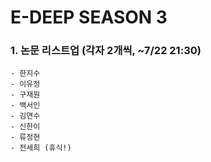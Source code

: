 # E-DEEP SEASON 3

### 1. 논문 리스트업 (각자 2개씩, ~7/22 21:30)
    - 한지수
    - 이유정
    - 구재원
    - 백서인
    - 김연수
    - 신한이
    - 류정현
    - 전세희 (휴식!)


